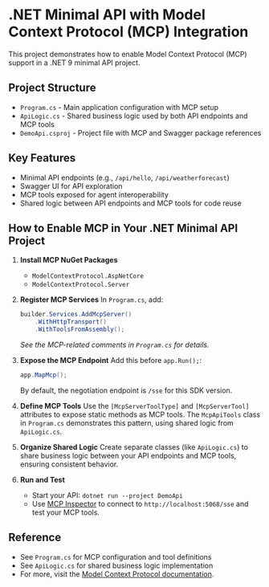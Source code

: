 # .NET Minimal API with Model Context Protocol (MCP) Integration

This project demonstrates how to enable Model Context Protocol (MCP) support in a .NET 9 minimal API project.

## Project Structure
- `Program.cs` - Main application configuration with MCP setup
- `ApiLogic.cs` - Shared business logic used by both API endpoints and MCP tools
- `DemoApi.csproj` - Project file with MCP and Swagger package references

## Key Features
- Minimal API endpoints (e.g., `/api/hello`, `/api/weatherforecast`)
- Swagger UI for API exploration
- MCP tools exposed for agent interoperability
- Shared logic between API endpoints and MCP tools for code reuse

## How to Enable MCP in Your .NET Minimal API Project

1. **Install MCP NuGet Packages**
   - `ModelContextProtocol.AspNetCore`
   - `ModelContextProtocol.Server`

2. **Register MCP Services**
   In `Program.cs`, add:
   ```csharp
   builder.Services.AddMcpServer()
       .WithHttpTransport()
       .WithToolsFromAssembly();
   ```
   _See the MCP-related comments in `Program.cs` for details._

3. **Expose the MCP Endpoint**
   Add this before `app.Run();`:
   ```csharp
   app.MapMcp();
   ```
   By default, the negotiation endpoint is `/sse` for this SDK version.

4. **Define MCP Tools**
   Use the `[McpServerToolType]` and `[McpServerTool]` attributes to expose static methods as MCP tools. The `McpApiTools` class in `Program.cs` demonstrates this pattern, using shared logic from `ApiLogic.cs`.

5. **Organize Shared Logic**
   Create separate classes (like `ApiLogic.cs`) to share business logic between your API endpoints and MCP tools, ensuring consistent behavior.

6. **Run and Test**
   - Start your API: `dotnet run --project DemoApi`
   - Use [MCP Inspector](https://www.npmjs.com/package/@modelcontextprotocol/inspector) to connect to `http://localhost:5068/sse` and test your MCP tools.

## Reference
- See `Program.cs` for MCP configuration and tool definitions
- See `ApiLogic.cs` for shared business logic implementation
- For more, visit the [Model Context Protocol documentation](https://modelcontextprotocol.io/).

